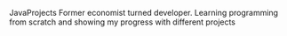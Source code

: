 JavaProjects
Former economist turned developer.
Learning programming from scratch and showing my progress with different projects
